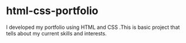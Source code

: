 # html-css-portfolio
I developed my portfolio using HTML and CSS .This is basic project that tells about my current skills and interests.
